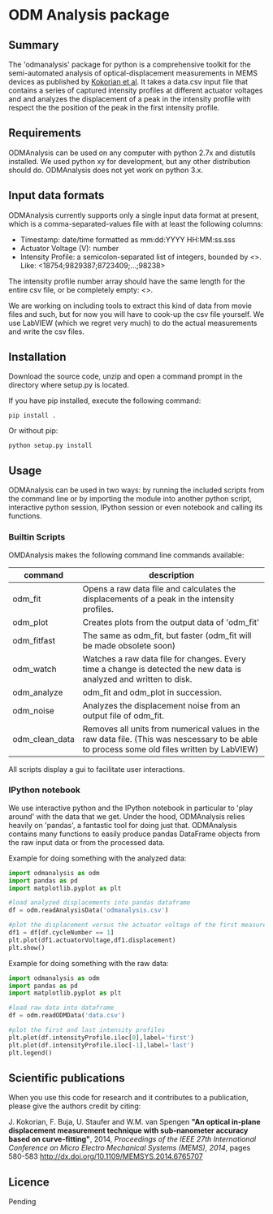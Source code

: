 ODM Analysis package
============

Summary
-------

The 'odmanalysis' package for python is a comprehensive toolkit for the semi-automated analysis of optical-displacement measurements in MEMS devices as published by [Kokorian et al][Kokorian2014a]. It takes a data.csv input file that contains a series of captured intensity profiles at different actuator voltages and and analyzes the displacement of a peak in the intensity profile with respect the the position of the peak in the first intensity profile.


Requirements
------------

ODMAnalysis can be used on any computer with python 2.7x and distutils installed. We used python xy for development, but any other distribution should do. ODMAnalysis does not yet work on python 3.x.


Input data formats
------------------

ODMAnalysis currently supports only a single input data format at present, which is a comma-separated-values file with at least the following columns:

* Timestamp: date/time formatted as mm:dd:YYYY HH:MM:ss.sss
* Actuator Voltage (V): number
* Intensity Profile: a semicolon-separated list of integers, bounded by <>. Like: <18754;9829387;8723409;...;98238>

The intensity profile number array should have the same length for the entire csv file, or be completely empty: <>.

We are working on including tools to extract this kind of data from movie files and such, but for now you will have to cook-up the csv file yourself. We use LabVIEW (which we regret very much) to do the actual measurements and write the csv files.


Installation
------------

Download the source code, unzip and open a command prompt in the directory where setup.py is located.

If you have pip installed, execute the following command:
```
pip install .
```

Or without pip:
```
python setup.py install
```

Usage
-----

ODMAnalysis can be used in two ways: by running the included scripts from the command line or by importing the module into another python script, interactive python session, IPython session or even notebook and calling its functions.

### Builtin Scripts ###

OMDAnalysis makes the following command line commands available:

command | description
------- | -----------
odm_fit | Opens a raw data file and calculates the displacements of a peak in the intensity profiles.
odm_plot | Creates plots from the output data of 'odm_fit'
odm_fitfast | The same as odm_fit, but faster (odm_fit will be made obsolete soon)
odm_watch | Watches a raw data file for changes. Every time a change is detected the new data is analyzed and written to disk.
odm_analyze | odm_fit and odm_plot in succession.
odm_noise | Analyzes the displacement noise from an output file of odm_fit.
odm_clean_data | Removes all units from numerical values in the raw data file. (This was nescessary to be able to process some old files written by LabVIEW)

All scripts display a gui to facilitate user interactions. 


### IPython notebook ###

We use interactive python and the IPython notebook in particular to 'play around' with the data that we get. Under the hood, ODMAnalysis relies heavily on 'pandas', a fantastic tool for doing just that. ODMAnalysis contains many functions to easily produce pandas DataFrame objects from the raw input data or from the processed data.

Example for doing something with the analyzed data:
```python
import odmanalysis as odm
import pandas as pd
import matplotlib.pyplot as plt

#load analyzed displacements into pandas dataframe
df = odm.readAnalysisData('odmanalysis.csv')

#plot the displacement versus the actuator voltage of the first measurement cycle only
df1 = df[df.cycleNumber == 1]
plt.plot(df1.actuatorVoltage,df1.displacement)
plt.show()
```

Example for doing something with the raw data:
```python
import odmanalysis as odm
import pandas as pd
import matplotlib.pyplot as plt

#load raw data into dataframe
df = odm.readODMData('data.csv')

#plot the first and last intensity profiles
plt.plot(df.intensityProfile.iloc[0],label='first')
plt.plot(df.intensityProfile.iloc[-1],label='last')
plt.legend()
```

Scientific publications
-----------------------

When you use this code for research and it contributes to a publication, please give the authors credit by citing:

J. Kokorian, F. Buja, U. Staufer and W.M. van Spengen
**"An optical in-plane displacement measurement technique with sub-nanometer accuracy based on curve-fitting"**, 2014, _Proceedings of the IEEE 27th International Conference on Micro Electro Mechanical Systems (MEMS), 2014_, pages 580-583
http://dx.doi.org/10.1109/MEMSYS.2014.6765707


Licence
-------

Pending

[Kokorian2014a]: http://dx.doi.org/10.1109/MEMSYS.2014.6765707  "An optical in-plane displacement measurement technique with sub-nanometer accuracy based on curve-fitting"